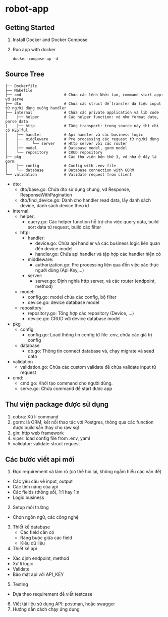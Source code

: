 # robot-app

## Getting Started

1. Install Docker and Docker Compose

2. Run app with docker
    ```base
    docker-compose up -d
    ```

## Source Tree

```base
├── Dockerfile
├── Makefile
├── cmd                   # Chứa các lệnh khởi tạo, command start app: vd serve
├── dto                   # Chứa các struct để transfer dữ liệu input từ người dùng xuống handler
├── internal              # Chứa các private application và lib code
│    ├── helper           # Các helper function: vd như format date, parse data
│    ├── http             # Tầng transport: trong source này thì chỉ có RESTful
│    ├── handler          # Api handler và các business logic
│    ├── middleware       # Pre processing các request từ người dùng
│    │      └── server    # Http server với các router       
│    ├── model            # Database model, gorm model
│    └── repository       # CRUD repository
├── pkg                   # Các thư viên bên thứ 3, vd như ở đây là gorm
│    ├── config           # Config with .env file
│    └── database         # Database connection with GORM
└── validation            # Validate request from client
```
- dto:
  - dto/base.go: Chứa dto sử dụng chung, vd Response, ResponseWithPagination
  - dto/find_device.go: Dành cho handler read data, lấy danh sách device, danh sách device theo id
- internal:
  - helper:
    - query.go: Các helper function hỗ trợ cho việc query data, build sort data từ request, build các filter
  - http:
    - handler:
      - device.go: Chứa api handler và các business logic liên quan đến device model
      - handler.go: Chứa api handler và tập hợp các handler hiện có
    - middleware:
      - authorization.go: Pre processing liên qua đến việc xác thực người dùng (Api Key,...)
    - server:
      - server.go: Định nghĩa http server, và các router (endpoint, method)
  - model:
    - config.go: model chứa các config, bộ filter 
    - device.go: device database model
  - repository:
    - repository.go: Tổng hợp các repository (Device, ...)
    - device.go: CRUD với device database model
- pkg
  - config
    - config.go: Load thông tin config từ file .env, chứa các giá trị config
  - database
    - db.go: Thông tin connect database và, chạy migrate và seed data
- validation
  - validation.go: Chứa các custom validate để chứa validate input từ request
- cmd:
  - cmd.go: Khởi tạo command cho người dùng.
  - serve.go: Chứa command để start được app

## Thư viện package được sử dụng
1. cobra: Xử lí command
2. gorm: là ORM, kết nối thao tác với Postgres, thông qua các function được build sẵn thay cho raw sql
3. gin: http web framework
4. viper: load config file from .env, yaml
5. validator: validate struct request


## Các bước viết api mới
1. Đọc requirement và làm rõ (có thể hỏi lại, không ngầm hiểu các vấn đề)
  - Các yêu cầu về input, output
  - Các tính năng của api
  - Các fields (thông số), 1:1 hay 1:n
  - Logic business
2. Setup môi trường
  - Chọn ngôn ngữ, các công nghệ
3. Thiết kế database
   - Các field cần có
   - Ràng buộc giữa các field
   - Kiểu dữ liệu
4. Thiết kế api
  - Xác định endpoint, method
  - Xử lí logic
  - Validate
  - Bảo mật api với API_KEY
5. Testing
  - Dựa theo requirement để viết testcase
6. Viết tài liệu sử dụng API: postman, hoặc swagger
7. Hướng dẫn cách chạy ứng dụng